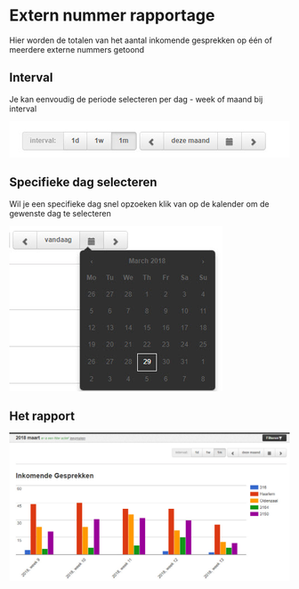 <!-- TITLE: Extern Nummer -->
<!-- SUBTITLE: Extern Nummer -->

# Extern nummer rapportage
Hier worden de totalen van het aantal inkomende gesprekken op één of meerdere externe nummers getoond

## Interval

Je kan eenvoudig de periode selecteren per dag - week of maand bij interval

![Interval](/uploads/interval.jpg "Interval")

## Specifieke dag selecteren

Wil je een specifieke dag snel opzoeken klik van op de kalender om de gewenste dag te selecteren

![Dagfilter](/uploads/dagfilter.jpg "Dagfilter")

## Het rapport

![Externe Nummer Rapportage](/uploads/externe-nummer-rapportage.jpg "Externe Nummer Rapportage")
